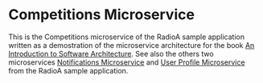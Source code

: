 # Competitions Microservice

This is the Competitions microservice of the RadioA sample application written as a demostration of the microservice architecture for the book [An Introduction to Software Architecture](https://leanpub.com/introsoftwarearchitecture). See also the others two microservices [Notifications Microservice](https://github.com/enriquemolinari/microservice-notifications) and [User Profile Microservice](https://github.com/enriquemolinari/microservice-userprofile) from the RadioA sample application.
